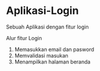# Aplikasi-Login
Sebuah Aplikasi dengan fitur login

Alur fitur Login
1. Memasukkan email dan pasword
2. Memvalidasi masukan
3. Menampilkan halaman beranda
   
